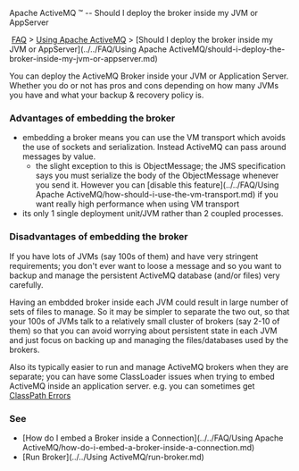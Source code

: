 Apache ActiveMQ ™ -- Should I deploy the broker inside my JVM or AppServer 

 [FAQ](/FAQ/index.md) > [Using Apache ActiveMQ](../../FAQ/using-apache-activemq.md) > [Should I deploy the broker inside my JVM or AppServer](../../FAQ/Using Apache ActiveMQ/should-i-deploy-the-broker-inside-my-jvm-or-appserver.md)


You can deploy the ActiveMQ Broker inside your JVM or Application Server. Whether you do or not has pros and cons depending on how many JVMs you have and what your backup & recovery policy is.

### Advantages of embedding the broker

*   embedding a broker means you can use the VM transport which avoids the use of sockets and serialization. Instead ActiveMQ can pass around messages by value.
    *   the slight exception to this is ObjectMessage; the JMS specification says you must serialize the body of the ObjectMessage whenever you send it. However you can [disable this feature](../../FAQ/Using Apache ActiveMQ/how-should-i-use-the-vm-transport.md) if you want really high performance when using VM transport
*   its only 1 single deployment unit/JVM rather than 2 coupled processes.

### Disadvantages of embedding the broker

If you have lots of JVMs (say 100s of them) and have very stringent requirements; you don't ever want to loose a message and so you want to backup and manage the persistent ActiveMQ database (and/or files) very carefully.

Having an embdded broker inside each JVM could result in large number of sets of files to manage. So it may be simpler to separate the two out, so that your 100s of JVMs talk to a relatively small cluster of brokers (say 2-10 of them) so that you can avoid worrying about persistent state in each JVM and just focus on backing up and managing the files/databases used by the brokers.

Also its typically easier to run and manage ActiveMQ brokers when they are separate; you can have some ClassLoader issues when trying to embed ActiveMQ inside an application server. e.g. you can sometimes get [ClassPath Errors](../../FAQ/Errors/Exceptions/javalangnosuchmethoderror.md)

### See

*   [How do I embed a Broker inside a Connection](../../FAQ/Using Apache ActiveMQ/how-do-i-embed-a-broker-inside-a-connection.md)
*   [Run Broker](../../Using ActiveMQ/run-broker.md)

